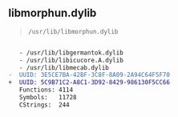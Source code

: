 ## libmorphun.dylib

> `/usr/lib/libmorphun.dylib`

```diff

   - /usr/lib/libgermantok.dylib
   - /usr/lib/libicucore.A.dylib
   - /usr/lib/libmecab.dylib
-  UUID: 3E5CE7BA-42BF-3C8F-8A09-2A94C64F5F70
+  UUID: 5C9B71C2-A8C1-3D92-8429-986130F5CC66
   Functions: 4114
   Symbols:   11728
   CStrings:  244

```
